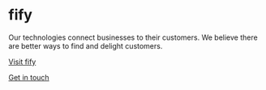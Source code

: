 # fify

Our technologies connect businesses to their customers.
We believe there are better ways to find and delight customers.

[Visit fify](https://fify.website)

[Get in touch](https://fify.website/de/kontakt)
